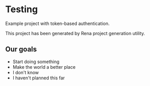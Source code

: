 ﻿# Testing

Example project with token-based authentication.

This project has been generated by Rena project generation utility.

## Our goals

* Start doing something
* Make the world a better place
* I don't know
* I haven't planned this far
